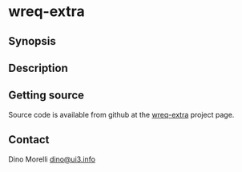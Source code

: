 # wreq-extra


## Synopsis


## Description


## Getting source

Source code is available from github at the [wreq-extra](https://github.com/dino-/wreq-extra) project page.


## Contact

Dino Morelli <dino@ui3.info>
